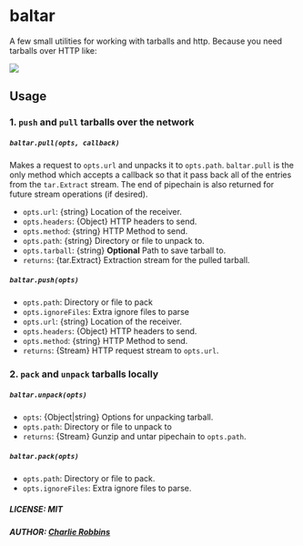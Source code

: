 # baltar
A few small utilities for working with tarballs and http. Because you need tarballs over HTTP like:

![](https://media.giphy.com/media/52HjuHsfVO69q/giphy.gif)

## Usage

### 1. `push` and `pull` tarballs over the network

##### `baltar.pull(opts, callback)`

Makes a request to `opts.url` and unpacks it to `opts.path`. `baltar.pull` is the only method which accepts a callback so that it pass back all of the entries from the `tar.Extract` stream. The end of pipechain is also returned for future stream operations (if desired).

- `opts.url`: {string} Location of the receiver.
- `opts.headers`: {Object} HTTP headers to send.
- `opts.method`: {string} HTTP Method to send.
- `opts.path`: {string} Directory or file to unpack to.
- `opts.tarball`: {string} **Optional** Path to save tarball to.
- `returns`: {tar.Extract} Extraction stream for the pulled tarball.

##### `baltar.push(opts)`

- `opts.path`: Directory or file to pack
- `opts.ignoreFiles`: Extra ignore files to parse
- `opts.url`: {string} Location of the receiver.
- `opts.headers`: {Object} HTTP headers to send.
- `opts.method`: {string} HTTP Method to send.
- `returns`: {Stream} HTTP request stream to `opts.url`.

### 2. `pack` and `unpack` tarballs locally

##### `baltar.unpack(opts)`

- `opts`: {Object|string} Options for unpacking tarball.
- `opts.path`: Directory or file to unpack to
- `returns`: {Stream} Gunzip and untar pipechain to `opts.path`.

##### `baltar.pack(opts)`

- `opts.path`: Directory or file to pack.
- `opts.ignoreFiles`: Extra ignore files to parse.

##### LICENSE: MIT
##### AUTHOR: [Charlie Robbins](http://github.com/indexzero)
